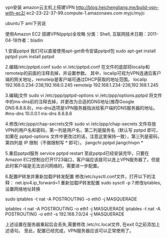 vpn安装
amazon云主机上搭建VPN
http://blog.heichengliang.me/build-vpn-with-ec2/
ec2-23-22-37-99.compute-1.amazonaws.com
myjc/myjc

ubuntu下
ami下另说

使用Amazon EC2 搭建VPN(pptp)全攻略
分类：Shell, 互联网技术日期：2011-04-18作者：bladin

1.安装pptpd
我们可以直接使用apt-get命令安装pptpd包
sudo apt-get install pptpd                               yum install pptpd

2.编辑/etc/pptpd.conf
sudo vi /etc/pptpd.conf
在文件的底部将localip和remoteip的前面的注释去掉，并设置参数。
其中，localip可视为VPN连通后客户端的网关地址，remoteip是客户端可通过DHCP获取的地址范围。
localip 192.168.0.234-238,192.168.0.245
remoteip 192.168.1.234-238,192.168.1.245

3.编辑j文件
sudo vi /etc/ppp/pptpd-options                     vi /etc/ppp/options.pptpd
将文件中的ms-dns前的注释去掉，并更改为合适的DNS地址(推荐Google DNS:8.8.8.8)，ms-dns选项是VPN服务器指派给客户端的DNS服务器的地址。
#ms-dns 10.0.0.1
ms-dns 8.8.8.8

4.修改/etc/ppp/chap-secrets文件
sudo vi /etc/ppp/chap-secrets
文件存放VPN的用户名和密码，第一列是用户名，第二列是服务名（默认写 pptpd 即可，如果在 pptpd-options 文件中更改过的话，注意这里保持一致），第三列是密码，第四列是 IP 限制（不做限制写 * 即可）。
jiangchi pptpd jiangchivpn *

5.重启pptpd服务
service pptpd restart
至此pptpd已经安装完毕，只要在Amazon EC2控制台打开1723端口，客户端应该就可以连上VPN服务器了。但是此时客户端是无法访问网络的，需要进一步配置。

6.配置IP转发并重新加载IP转发配置
修改/etc/sysctl.conf文件，打开以下的注释：
net.ipv4.ip_forward=1
重新加载IP转发配置
sudo sysctl -p
7.修改Iptables,设置网络地址转换

sudo iptables -t nat -A POSTROUTING -o eth0 -j MASQUERADE

iptables -t nat -A POSTROUTING -o eth1 -j MASQUERADE
           iptables -t nat -A POSTROUTING -o eth1 -s 192.168.7.0/24 -j MASQUERADE

上述设置在服务器重起后会丢失,需要修改 /etc/rc.local文件, 在exit 0之前添加上述语句。
至此，配置已经完成，VPN服务器应该可以正常使用了。